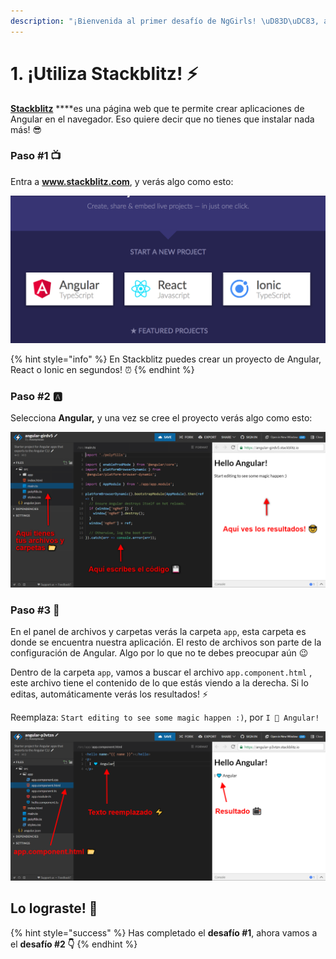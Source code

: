 ```yaml
---
description: "¡Bienvenida al primer desafío de NgGirls! \uD83D\uDC83, aquí aprenderás a usar Stackblitz, la manera más fácil de aprender Angular! \uD83C\uDD70"
---
```


# 1. ¡Utiliza Stackblitz! ⚡

[**Stackblitz**](https://stackblitz.com/) ****es una página web que te permite crear aplicaciones de Angular en el navegador. Eso quiere decir que no tienes que instalar nada más! 😎

### Paso \#1 📺

Entra a **www.stackblitz.com**, y verás algo como esto:

![](.gitbook/assets/image%20%285%29.png)

{% hint style="info" %}
En Stackblitz puedes crear un proyecto de Angular, React o Ionic en segundos! ⏰
{% endhint %}

### Paso \#2 🅰

Selecciona **Angular,** y una vez se cree el proyecto verás algo como esto:

![](.gitbook/assets/image%20%284%29.png)

### Paso \#3 📂

En el panel de archivos y carpetas verás la carpeta `app`, esta carpeta es donde se encuentra nuestra aplicación. El resto de archivos son parte de la configuración de Angular. Algo por lo que no te debes preocupar aún 😉

Dentro de la carpeta `app`, vamos a buscar el archivo `app.component.html` , este archivo tiene el contenido de lo que estás viendo a la derecha. Si lo editas, automáticamente verás los resultados! ⚡️

Reemplaza: `Start editing to see some magic happen :)`, por `I 💙 Angular!`

![](.gitbook/assets/image.png)

## Lo lograste! 💪

{% hint style="success" %}
Has completado el **desafío \#1**, ahora vamos a el **desafío \#2 👇**
{% endhint %}

